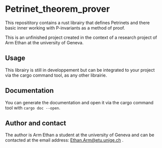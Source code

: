 # Petrinet_theorem_prover


This reposititory contains a rust librairy that defines Petrinets and there basic inner working with P-invariants as a method of proof.

This is an unfinished project created in the context of a research project of Arm Ethan at the university of Geneva.

## Usage

This librairy is still in developpement but can be integrated to your project via the cargo command tool, as any other librairie.

## Documentation

You can generate the documentation and open it via the cargo command tool with `cargo doc --open`.

## Author and contact

The author is Arm Ethan a student at the university of Geneva and can be contacted at the email address: Ethan.Arm@etu.unige.ch .
